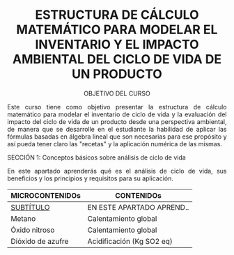 

   <div align="center">
  
  <h1>ESTRUCTURA DE CÁLCULO MATEMÁTICO PARA MODELAR EL INVENTARIO Y EL IMPACTO AMBIENTAL DEL CICLO DE VIDA DE UN PRODUCTO </h1>
  
OBJETIVO DEL CURSO


 <div align="justify">
Este curso tiene como objetivo presentar la estructura de cálculo matemático para modelar el inventario de ciclo de vida y la evaluación del impacto del ciclo de vida de un producto desde una perspectiva ambiental, de manera que se desarrolle en el estudiante la habilidad de aplicar las fórmulas basadas en álgebra lineal que son necesarias para ese propósito y así pueda tener claro las "recetas" y la aplicación numérica de las mismas.</p>

SECCIÓN 1: Conceptos básicos sobre análisis de ciclo de vida</p>
En este apartado aprenderás qué es el análisis de ciclo de vida, sus beneficios y los principios y requisitos para su aplicación.

| MICROCONTENIDOs                      | CONTENIDOs    | 
|-----------------------------------|-----------------------------|
| [SUBTÍTULO]()                        |  EN ESTE APARTADO APREND..                                    
| Metano                            | Calentamiento global        |                                    
| Óxido nitroso                     | Calentamiento global        |                          
| Dióxido de azufre                 | Acidificación (Kg SO2 eq)   | 
</center>









